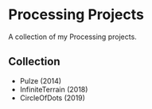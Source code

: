 # Processing Projects

A collection of my Processing projects.

## Collection

* Pulze (2014)
* InfiniteTerrain (2018)
* CircleOfDots (2019)
